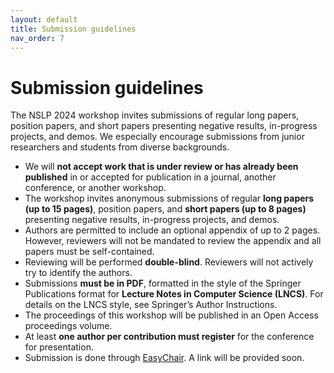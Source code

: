 ```yaml
---
layout: default
title: Submission guidelines
nav_order: 7
---
```


# Submission guidelines

The NSLP 2024 workshop invites submissions of regular long papers, position papers, and short papers presenting negative results, in-progress projects, and demos. We especially encourage submissions from junior researchers and students from diverse backgrounds.

* We will **not accept work that is under review or has already been published** in or accepted for publication in a journal, another conference, or another workshop.
* The workshop invites anonymous submissions of regular **long papers (up to 15 pages)**, position papers, and **short papers (up to 8 pages)** presenting negative results, in-progress projects, and demos. 
* Authors are permitted to include an optional appendix of up to 2 pages. However, reviewers will not be mandated to review the appendix and all papers must be self-contained.
* Reviewing will be performed **double-blind**. Reviewers will not actively try to identify the authors.
* Submissions **must be in PDF**, formatted in the style of the Springer Publications format for **Lecture Notes in Computer Science (LNCS)**. For details on the LNCS style, see Springer’s Author Instructions. 
* The proceedings of this workshop will be published in an Open Access proceedings volume.
* At least **one author per contribution must register** for the conference for presentation.
* Submission is done through [EasyChair](https://easychair.org/account/signin). A link will be provided soon. 
